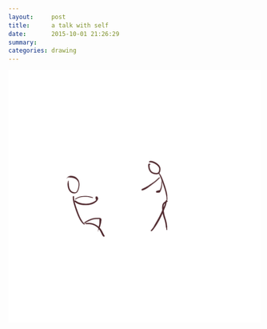 ```yaml
---
layout:     post
title:      a talk with self
date:       2015-10-01 21:26:29
summary:    
categories: drawing
---
```

![a talk with self](/images/blog/a-talk-with-self.png "due")
